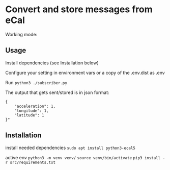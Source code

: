# Convert and store messages from eCal

Working mode:

## Usage

Install dependencies (see Installation below)

Configure your setting in environment vars or a copy of the .env.dist as .env

Run `python3 ./subscriber.py`

The output that gets sent/stored is in json format:

``` 
{
    "acceleration": 1,
    "longitude": 1,
    "latitude": 1
}"
``` 



## Installation
install needed dependencies
`sudo apt install python3-ecal5`

active env
`python3 -m venv venv/`
`source venv/bin/activate`
`pip3 install -r src/requirements.txt` 
